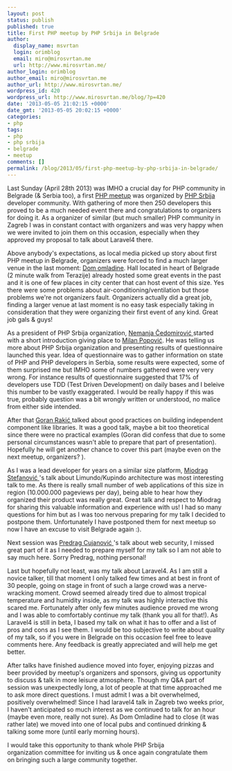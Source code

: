 ```yaml
---
layout: post
status: publish
published: true
title: First PHP meetup by PHP Srbija in Belgrade
author:
  display_name: msvrtan
  login: orimblog
  email: miro@mirosvrtan.me
  url: http://www.mirosvrtan.me/
author_login: orimblog
author_email: miro@mirosvrtan.me
author_url: http://www.mirosvrtan.me/
wordpress_id: 420
wordpress_url: http://www.mirosvrtan.me/blog/?p=420
date: '2013-05-05 21:02:15 +0000'
date_gmt: '2013-05-05 20:02:15 +0000'
categories:
- php
tags:
- php
- php srbija
- belgrade
- meetup
comments: []
permalink: /blog/2013/05/first-php-meetup-by-php-srbija-in-belgrade/
---
```

<p>Last Sunday (April 28th 2013) was IMHO a crucial day for PHP community in Belgrade (&amp; Serbia too), a first <a href="http://meetup.phpsrbija.rs/" target="_blank">PHP meetup</a> was organized by <a href="http://phpsrbija.rs/" target="_blank">PHP Srbija</a> developer community. With gathering of more then 250 developers this proved to be a much needed event there and congratulations to organizers for doing it. As a organizer of similar (but much smaller) PHP community in Zagreb I was in constant contact with organizers and was very happy when we were invited to join them on this occasion, especially when they approved my proposal to talk about Laravel4 there.</p>
<p>Above anybody's expectations, as local media picked up story about first PHP meetup in Belgrade, organizers were forced to find a much larger venue in the last moment: <a href="http://www.domomladine.org/" target="_blank">Dom omladine</a>. Hall located in heart of Belgrade (2 minute walk from Terazije) already hosted some great events in the past and it is one of few places in city center that can host event of this size. Yes there were some problems about air-conditioning/ventilation but those problems we're not organizers fault. Organizers actually did a great job, finding a larger venue at last moment is no easy task especially taking in consideration that they were organizing their first event of any kind. Great job gals &amp; guys!</p>
<p>As a president of PHP Srbija organization, <a href="https://twitter.com/cedomirovic" target="_blank"> Nemanja Čedomirović </a> started with a short introduction giving place to <a href="https://twitter.com/komita1981" target="_blank"> Milan Popović</a>. He was telling us more about PHP Srbija organization and presenting results of questionnaire launched this year. Idea of questionnaire was to gather information on state of PHP and PHP developers in Serbia, some results were expected, some of them surprised me but IMHO some of numbers gathered were very very wrong. For instance results of questionnaire suggested that 17% of developers use TDD (Test Driven Development) on daily bases and I beleive this number to be vastly exaggerated. I would be really happy if this was true, probably question was a bit wrongly written or understood, no malice from either side intended.</p>
<p>After that <a href="https://twitter.com/grakic" target="_blank"> Goran Rakić </a> talked about good practices on building independent component like libraries. It was a good talk, maybe a bit too theoretical since there were no practical examples (Goran did confess that due to some personal circumstances wasn't able to prepare that part of presentation). Hopefully he will get another chance to cover this part (maybe even on the next meetup, organizers? ).</p>
<p>As I was a lead developer for years on a similar size platform, <a href="https://twitter.com/miodrag42" target="_blank"> Miodrag Stefanović </a>'s talk about Limundo/Kupindo architecture was most interesting talk to me. As there is really small number of web applications of this size in region (10.000.000 pageviews per day), being able to hear how they organized their product was really great. Great talk and respect to Miodrag for sharing this valuable information and experience with us! I had so many questions for him but as I was too nervous preparing for my talk I decided to postpone them. Unfortunately I have postponed them for next meetup so now I have an excuse to visit Belgrade again :).</p>
<p>Next session was <a href="https://twitter.com/cujanovic" target="_blank"> Predrag Cujanović </a>'s talk about web security, I missed great part of it as I needed to prepare myself for my talk so I am not able to say much here. Sorry Predrag, nothing personal!</p>
<p>Last but hopefully not least, was my talk about Laravel4. As I am still a novice talker, till that moment I only talked few times and at best in front of 30 people, going on stage in front of such a large crowd was a nerve-wracking moment. Crowd seemed already tired due to almost tropical temperature and humidity inside, as my talk was highly interactive this scared me. Fortunately after only few minutes audience proved me wrong and I was able to comfortably continue my talk (thank you all for that!). As Laravel4 is still in beta, I based my talk on what it has to offer and a list of pros and cons as I see them. I would be too subjective to write about quality of my talk, so if you were in Belgrade on this occasion feel free to leave comments here. Any feedback is&nbsp;greatly&nbsp;appreciated and will help me get better.</p>
<p>After talks have finished audience moved into foyer,&nbsp;enjoying pizzas and beer provided by meetup's organizers and sponsors, giving us opportunity to discuss &amp; talk in more leisure atmosphere. Though my Q&amp;A part of session was&nbsp;unexpectedly long, a lot of people at that time approached me to ask more direct questions. I must admit I was a bit overwhelmed, positively overwhelmed! Since I had laravel4 talk in Zagreb two weeks prior, I haven't anticipated so much interest as we continued to talk for an hour (maybe even more, really not sure). As Dom Omladine had to close (it was rather late) we moved into one of local pubs and continued drinking &amp; talking some more (until early morning hours).</p>
<p>I would take this opportunity to thank whole PHP Srbija organization&nbsp;committee for inviting us &amp; once again congratulate them on&nbsp;bringing such a large community together.</p>
